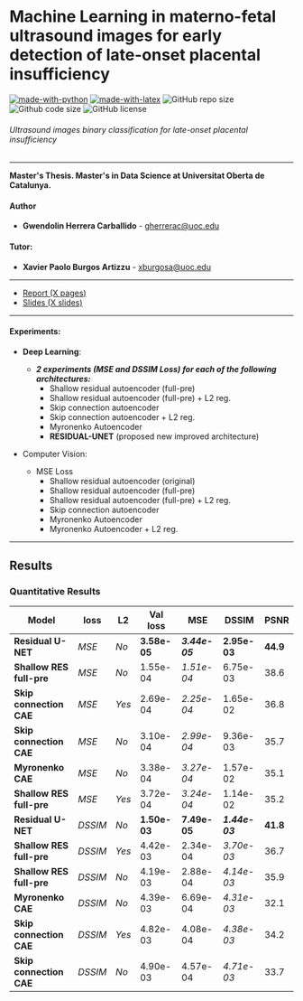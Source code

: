 Machine Learning in materno-fetal ultrasound images for early detection of late-onset placental insufficiency
=

[![made-with-python](https://img.shields.io/badge/Coded%20with-Python-21496b.svg?style=for-the-badge&logo=Python)](https://www.python.org/)
[![made-with-latex](https://img.shields.io/badge/Documented%20with-LaTeX-4c9843.svg?style=for-the-badge&logo=Latex)](https://www.latex-project.org/)
![GitHub repo size](https://img.shields.io/github/repo-size/gwendysyd/Placenta-Insufficiency-Classification?style=for-the-badge&logo=Github)
![Github code size](https://img.shields.io/github/languages/code-size/gwendysyd/Placenta-Insufficiency-Classification?style=for-the-badge&logo=Github)
![GitHub license](https://img.shields.io/github/license/gwendysyd/Placenta-Insufficiency-Classification?style=for-the-badge&logo=Github)

###### Ultrasound images binary classification for late-onset placental insufficiency

***********

**Master's Thesis. Master's in Data Science at Universitat Oberta de Catalunya.**

#### Author
* **Gwendolin Herrera Carballido** - [gherrerac@uoc.edu](mailto:gherrerac@uoc.edu)

#### Tutor: 
* **Xavier Paolo Burgos Artizzu** - [xburgosa@uoc.edu](mailto:xburgosa@uoc.edu)

***************
* [Report (X pages)](http:...)
* [Slides (X slides)](https://github.com/gwendysyd/Placenta-Insufficiency-Classification/blob/master/doc/...pdf)
***************

#### Experiments:
* **Deep Learning**:
    * ***2 experiments (MSE and DSSIM Loss) for each of the following architectures:***
        * Shallow residual autoencoder (full-pre)
        * Shallow residual autoencoder (full-pre) + L2 reg.
        * Skip connection autoencoder
        * Skip connection autoencoder + L2 reg.
        * Myronenko Autoencoder
        * **RESIDUAL-UNET** (proposed new improved architecture)

* Computer Vision:
    * MSE Loss
        * Shallow residual autoencoder (original)
        * Shallow residual autoencoder (full-pre)
        * Shallow residual autoencoder (full-pre) + L2 reg.
        * Skip connection autoencoder
        * Myronenko Autoencoder
        * Myronenko Autoencoder + L2 reg.

***************
## Results
### Quantitative Results
| Model                 | **loss**         | **L2**         | **Val loss**           | **MSE**                                     | **DSSIM**                                     | **PSNR**  |
|-----------------------|------------------|----------------|------------------------|---------------------------------------------|-----------------------------------------------|-------------------|
| **Residual U-NET**       | *MSE*              | *No*             | **3.58e-05**         | ***3.44e-05***                            | **2.95e-03**                                | **44.9**         |
| **Shallow RES full-pre** | *MSE*              | *No*             | 1.55e-04             | *1.51e-04*                             | 6.75e-03                                    | 38.6             |
| **Skip connection CAE**   | *MSE*              | *Yes*            | 2.69e-04             | *2.25e-04*                              | 1.65e-02                                    | 36.8             |
| **Skip connection CAE**  | *MSE*              | *No*             | 3.10e-04             | *2.99e-04*                              | 9.36e-03                                    | 35.7             |
| **Myronenko CAE**         | *MSE*              | *No*             | 3.38e-04             | *3.27e-04*                              | 1.57e-02                                    | 35.1             |
| **Shallow RES full-pre** | *MSE*              | *Yes*            | 3.72e-04             | *3.24e-04*                             | 1.14e-02                                    | 35.2             |
| **Residual U-NET**       | *DSSIM*            | *No*             | **1.50e-03**         | **7.49e-05**                              | ***1.44e-03***                               | **41.8**         |
| **Shallow RES full-pre** | *DSSIM*            | *Yes*            | 4.42e-03             | 2.34e-04                                  | *3.70e-03*                                | 36.7             |
| **Shallow RES full-pre** | *DSSIM*            | *No*             | 4.19e-03             | 2.88e-04                                  | *4.14e-03*                                | 35.9             |
| **Myronenko CAE**         | *DSSIM*            | *No*             | 4.39e-03             | 6.69e-04                                  | *4.31e-03*                                | 32.1             |
| **Skip connection CAE**  | *DSSIM*            | *Yes*            | 4.82e-03             | 4.08e-04                                  | *4.38e-03*                                | 34.2             |
| **Skip connection CAE**   | *DSSIM*            | *No*             | 4.90e-03             | 4.57e-04                                  | *4.71e-03*                                | 33.7             |
